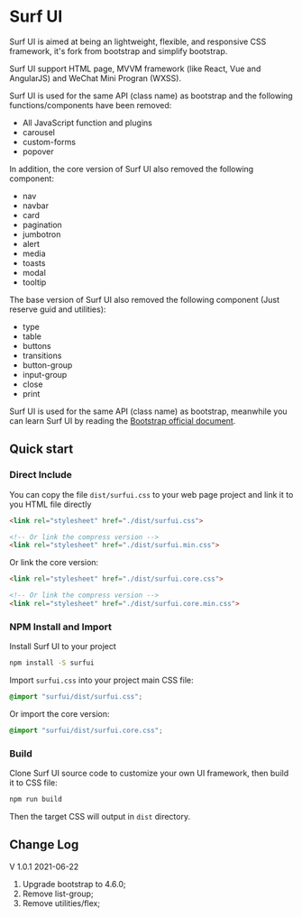 # Surf UI

Surf UI is aimed at  being an lightweight, flexible, and responsive CSS framework, it's fork from bootstrap and simplify bootstrap.

Surf UI support HTML page, MVVM framework (like React, Vue and AngularJS) and WeChat Mini Progran (WXSS).

Surf UI is used for the same API (class name) as bootstrap and the following functions/components have been removed:

- All JavaScript function and plugins
- carousel
- custom-forms
- popover

In addition, the core version of Surf UI also removed the following component:

- nav
- navbar
- card
- pagination
- jumbotron
- alert
- media
- toasts
- modal
- tooltip

The base version of Surf UI also removed the following component (Just reserve guid and utilities):
- type
- table
- buttons
- transitions
- button-group
- input-group
- close
- print


Surf UI is used for the same API (class name) as bootstrap, meanwhile you can learn Surf UI by reading the [Bootstrap official document](https://getbootstrap.com/docs/4.5/layout/overview/).




## Quick start

### Direct Include

You can copy the file `dist/surfui.css` to your web page project and link it to you HTML file directly

```html
<link rel="stylesheet" href="./dist/surfui.css">

<!-- Or link the compress version -->
<link rel="stylesheet" href="./dist/surfui.min.css">
```

Or link the core version:

```html
<link rel="stylesheet" href="./dist/surfui.core.css">

<!-- Or link the compress version -->
<link rel="stylesheet" href="./dist/surfui.core.min.css">
```

### NPM Install and Import

Install Surf UI to your project

```sh
npm install -S surfui
```

Import `surfui.css` into your project main CSS file:

```css
@import "surfui/dist/surfui.css";
```

Or import the core version:

```css
@import "surfui/dist/surfui.core.css";
```

### Build

Clone Surf UI source code to customize your own UI framework, then build it to CSS file:

```sh
npm run build
```

Then the target CSS will output in `dist` directory.



## Change Log

V 1.0.1 2021-06-22

1. Upgrade bootstrap to 4.6.0;
2. Remove list-group;
3. Remove utilities/flex;